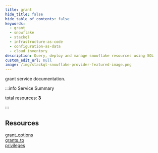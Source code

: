 ```yaml
---
title: grant
hide_title: false
hide_table_of_contents: false
keywords:
  - grant
  - snowflake
  - stackql
  - infrastructure-as-code
  - configuration-as-data
  - cloud inventory
description: Query, deploy and manage snowflake resources using SQL
custom_edit_url: null
image: /img/stackql-snowflake-provider-featured-image.png
---
```


grant service documentation.

:::info Service Summary

<div class="row">
<div class="providerDocColumn">
<span>total resources:&nbsp;<b>3</b></span><br />
</div>
</div>

:::

## Resources
<div class="row">
<div class="providerDocColumn">
<a href="/grant/grant_options/">grant_options</a><br />
<a href="/grant/grants_to/">grants_to</a>
</div>
<div class="providerDocColumn">
<a href="/grant/privileges/">privileges</a>
</div>
</div>